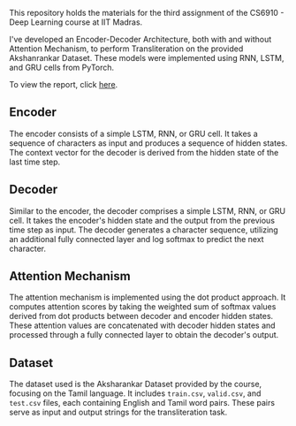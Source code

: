 This repository holds the materials for the third assignment of the CS6910 - Deep Learning course at IIT Madras.

I've developed an Encoder-Decoder Architecture, both with and without Attention Mechanism, to perform Transliteration on the provided Akshanrankar Dataset. These models were implemented using RNN, LSTM, and GRU cells from PyTorch.



To view the report, click [here](https://api.wandb.ai/links/ge22m012_omlan/x2d7w60o).

## Encoder

The encoder consists of a simple LSTM, RNN, or GRU cell. It takes a sequence of characters as input and produces a sequence of hidden states. The context vector for the decoder is derived from the hidden state of the last time step.

## Decoder

Similar to the encoder, the decoder comprises a simple LSTM, RNN, or GRU cell. It takes the encoder's hidden state and the output from the previous time step as input. The decoder generates a character sequence, utilizing an additional fully connected layer and log softmax to predict the next character.

## Attention Mechanism

The attention mechanism is implemented using the dot product approach. It computes attention scores by taking the weighted sum of softmax values derived from dot products between decoder and encoder hidden states. These attention values are concatenated with decoder hidden states and processed through a fully connected layer to obtain the decoder's output.

## Dataset

The dataset used is the Aksharankar Dataset provided by the course, focusing on the Tamil language. It includes `train.csv`, `valid.csv`, and `test.csv` files, each containing English and Tamil word pairs. These pairs serve as input and output strings for the transliteration task.
